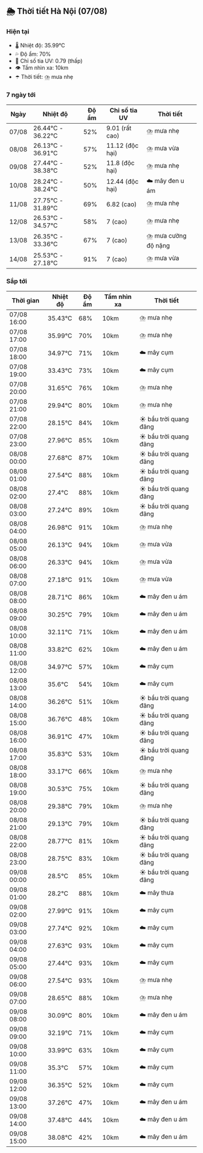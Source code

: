 ## 🌦️ Thời tiết Hà Nội (07/08)

### Hiện tại

- 🌡️ Nhiệt độ: 35.99℃
- 💦 Độ ẩm: 70%
- 🌟 Chỉ số tia UV: 0.79 (thấp)
- 👁️ Tầm nhìn xa: 10km
- ☂️ Thời tiết: ⛈️ mưa nhẹ

### 7 ngày tới

| Ngày | Nhiệt độ | Độ ẩm | Chỉ số tia UV | Thời tiết |
| --- | --- | --- | --- | --- |
| 07/08 | 26.44℃ - 36.22℃ | 52% | 9.01 (rất cao) | ⛈️ mưa nhẹ |
| 08/08 | 26.13℃ - 36.91℃ | 57% | 11.12 (độc hại) | ⛈️ mưa vừa |
| 09/08 | 27.44℃ - 38.38℃ | 52% | 11.8 (độc hại) | ⛈️ mưa nhẹ |
| 10/08 | 28.24℃ - 38.24℃ | 50% | 12.44 (độc hại) | ☁️ mây đen u ám |
| 11/08 | 27.75℃ - 31.89℃ | 69% | 6.82 (cao) | ⛈️ mưa nhẹ |
| 12/08 | 26.53℃ - 34.57℃ | 58% | 7 (cao) | ⛈️ mưa nhẹ |
| 13/08 | 26.35℃ - 33.36℃ | 67% | 7 (cao) | ⛈️ mưa cường độ nặng |
| 14/08 | 25.53℃ - 27.18℃ | 91% | 7 (cao) | ⛈️ mưa vừa |

### Sắp tới

| Thời gian | Nhiệt độ | Độ ẩm | Tầm nhìn xa | Thời tiết |
| --- | --- | --- | --- | --- |
| 07/08 16:00 | 35.43℃ | 68% | 10km | ⛈️ mưa nhẹ |
| 07/08 17:00 | 35.99℃ | 70% | 10km | ⛈️ mưa nhẹ |
| 07/08 18:00 | 34.97℃ | 71% | 10km | ☁️ mây cụm |
| 07/08 19:00 | 33.43℃ | 73% | 10km | ☁️ mây cụm |
| 07/08 20:00 | 31.65℃ | 76% | 10km | ⛈️ mưa nhẹ |
| 07/08 21:00 | 29.94℃ | 80% | 10km | ⛈️ mưa nhẹ |
| 07/08 22:00 | 28.15℃ | 84% | 10km | ☀️ bầu trời quang đãng |
| 07/08 23:00 | 27.96℃ | 85% | 10km | ☀️ bầu trời quang đãng |
| 08/08 00:00 | 27.68℃ | 87% | 10km | ☀️ bầu trời quang đãng |
| 08/08 01:00 | 27.54℃ | 88% | 10km | ☀️ bầu trời quang đãng |
| 08/08 02:00 | 27.4℃ | 88% | 10km | ☀️ bầu trời quang đãng |
| 08/08 03:00 | 27.24℃ | 89% | 10km | ☀️ bầu trời quang đãng |
| 08/08 04:00 | 26.98℃ | 91% | 10km | ⛈️ mưa nhẹ |
| 08/08 05:00 | 26.13℃ | 94% | 10km | ⛈️ mưa vừa |
| 08/08 06:00 | 26.33℃ | 94% | 10km | ⛈️ mưa vừa |
| 08/08 07:00 | 27.18℃ | 91% | 10km | ⛈️ mưa vừa |
| 08/08 08:00 | 28.71℃ | 86% | 10km | ☁️ mây đen u ám |
| 08/08 09:00 | 30.25℃ | 79% | 10km | ☁️ mây đen u ám |
| 08/08 10:00 | 32.11℃ | 71% | 10km | ☁️ mây đen u ám |
| 08/08 11:00 | 33.82℃ | 62% | 10km | ☁️ mây đen u ám |
| 08/08 12:00 | 34.97℃ | 57% | 10km | ☁️ mây cụm |
| 08/08 13:00 | 35.6℃ | 54% | 10km | ☁️ mây cụm |
| 08/08 14:00 | 36.26℃ | 51% | 10km | ☀️ bầu trời quang đãng |
| 08/08 15:00 | 36.76℃ | 48% | 10km | ☀️ bầu trời quang đãng |
| 08/08 16:00 | 36.91℃ | 47% | 10km | ☀️ bầu trời quang đãng |
| 08/08 17:00 | 35.83℃ | 53% | 10km | ☀️ bầu trời quang đãng |
| 08/08 18:00 | 33.17℃ | 66% | 10km | ⛈️ mưa nhẹ |
| 08/08 19:00 | 30.53℃ | 75% | 10km | ☀️ bầu trời quang đãng |
| 08/08 20:00 | 29.38℃ | 79% | 10km | ⛈️ mưa nhẹ |
| 08/08 21:00 | 29.13℃ | 79% | 10km | ☀️ bầu trời quang đãng |
| 08/08 22:00 | 28.77℃ | 81% | 10km | ☀️ bầu trời quang đãng |
| 08/08 23:00 | 28.75℃ | 83% | 10km | ☀️ bầu trời quang đãng |
| 09/08 00:00 | 28.5℃ | 85% | 10km | ☀️ bầu trời quang đãng |
| 09/08 01:00 | 28.2℃ | 88% | 10km | ☁️ mây thưa |
| 09/08 02:00 | 27.99℃ | 91% | 10km | ☁️ mây cụm |
| 09/08 03:00 | 27.74℃ | 92% | 10km | ☁️ mây cụm |
| 09/08 04:00 | 27.63℃ | 93% | 10km | ☁️ mây cụm |
| 09/08 05:00 | 27.44℃ | 93% | 10km | ☁️ mây cụm |
| 09/08 06:00 | 27.54℃ | 93% | 10km | ⛈️ mưa nhẹ |
| 09/08 07:00 | 28.65℃ | 88% | 10km | ⛈️ mưa nhẹ |
| 09/08 08:00 | 30.09℃ | 80% | 10km | ☁️ mây đen u ám |
| 09/08 09:00 | 32.19℃ | 71% | 10km | ☁️ mây cụm |
| 09/08 10:00 | 33.99℃ | 63% | 10km | ☁️ mây cụm |
| 09/08 11:00 | 35.3℃ | 57% | 10km | ☁️ mây cụm |
| 09/08 12:00 | 36.35℃ | 52% | 10km | ☁️ mây cụm |
| 09/08 13:00 | 37.26℃ | 47% | 10km | ☁️ mây đen u ám |
| 09/08 14:00 | 37.48℃ | 44% | 10km | ☁️ mây đen u ám |
| 09/08 15:00 | 38.08℃ | 42% | 10km | ☁️ mây đen u ám |
